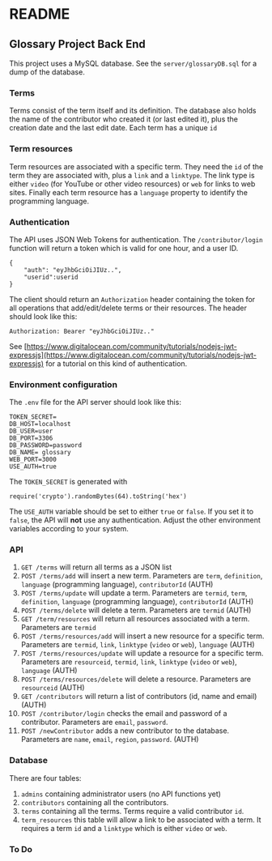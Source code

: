 # README

## Glossary Project Back End

This project uses a MySQL database.  See the `server/glossaryDB.sql` for a dump of the database.

### Terms

Terms consist of the term itself and its definition.  The database also holds the name of the contributor who created it (or last edited it), plus the creation date and the last edit date.  Each term has a unique `id`

### Term resources

Term resources are associated with a specific term.  They need the `id` of the term they are associated with, plus a `link` and a `linktype`.  The link type is either `video` (for YouTube or other video resources) or `web` for links to web sites.  Finally each term resource has a `language` property to identify the programming language.

### Authentication

The API uses JSON Web Tokens for authentication.  The `/contributor/login` function will return a token which is valid for one hour, and a user ID.
```
{
    "auth": "eyJhbGciOiJIUz..",
    "userid":userid
}
```
The client should return an `Authorization` header containing the token for all operations that add/edit/delete terms or their resources.  The header should look like this:
```
Authorization: Bearer "eyJhbGciOiJIUz.."
```

See [https://www.digitalocean.com/community/tutorials/nodejs-jwt-expressjs](https://www.digitalocean.com/community/tutorials/nodejs-jwt-expressjs) for a tutorial on this kind of authentication.

### Environment configuration

The `.env` file for the API server should look like this:
```
TOKEN_SECRET=
DB_HOST=localhost
DB_USER=user
DB_PORT=3306
DB_PASSWORD=password
DB_NAME= glossary
WEB_PORT=3000
USE_AUTH=true
```

The `TOKEN_SECRET` is generated with
```
require('crypto').randomBytes(64).toString('hex')
```
The `USE_AUTH` variable should be set to either `true` or `false`.  If you set it to `false`, the API will **not** use any authentication.
Adjust the other environment variables according to your system.

### API

1. `GET /terms` will return all terms as a JSON list
2. `POST /terms/add` will insert a new term.  Parameters are `term`, `definition`, `language` (programming language), `contributorId` (AUTH)
3. `POST /terms/update` will update a term.  Parameters are `termid`, `term`, `definition`, `language` (programming language), `contributorId` (AUTH)
4. `POST /terms/delete` will delete a term.  Parameters are `termid` (AUTH)
5. `GET /term/resources` will return all resources associated with a term.  Parameters are `termid`
6. `POST /terms/resources/add` will insert a new resource for a specific term.  Parameters are `termid`, `link`, `linktype` (`video` or `web`), `language` (AUTH)
7. `POST /terms/resources/update` will update a resource for a specific term.  Parameters are `resourceid`, `termid`, `link`, `linktype` (`video` or `web`), `language` (AUTH)
8. `POST /terms/resources/delete` will delete a resource.  Parameters are `resourceid` (AUTH)
9. `GET /contributors` will return a list of contributors (id, name and email) (AUTH)
10. `POST /contributor/login` checks the email and password of a contributor.  Parameters are `email`, `password`.
11. `POST /newContributor` adds a new contributor to the database.  Parameters are `name`, `email`, `region`, `password`. (AUTH)

### Database

There are four tables:
1. `admins` containing administrator users (no API functions yet)
2. `contributors` containing all the contributors.
3. `terms` containing all the terms.  Terms require a valid contributor `id`.
4. `term_resources` this table will allow a link to be associated with a term.  It requires a term `id` and a `linktype` which is either `video` or `web`.

### To Do


